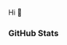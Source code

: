 Hi 👋

### GitHub Stats
<div align="center">

<a href="https://github.com/yazdanz/github-stats">
  

</a>

</div>

